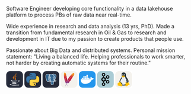 Software Engineer developing core functionality in a data lakehouse platform to process PBs of raw data near real-time.

Wide experience in research and data analysis (13&nbsp;yrs, PhD). Made a transition from fundamental research in Oil & Gas to research and development in IT due to my passion to create products that people use.

Passionate about Big Data and distributed systems. Personal mission statement: "Living a balanced life. Helping professionals to work smarter, not harder by creating automatic systems for their routine." 

<img src="https://github.com/geserdugarov/geserdugarov.github.io/blob/main/icons/java-dark.svg" width="45" alt="Java" title="Java"> <img src="https://github.com/geserdugarov/geserdugarov.github.io/blob/main/icons/python-dark.svg" width="45" alt="Python" title="Python"> <img src="https://github.com/geserdugarov/geserdugarov.github.io/blob/main/icons/postgres-dark.svg" width="45" alt="PostgreSQL" title="PostgreSQL"> <img src="https://github.com/geserdugarov/geserdugarov.github.io/blob/main/icons/maven-light.svg" width="45" alt="Maven" title="Maven"> <img src="https://github.com/geserdugarov/geserdugarov.github.io/blob/main/icons/docker.svg" width="45" alt="Docker" title="Docker"> <img src="https://github.com/geserdugarov/geserdugarov.github.io/blob/main/icons/apache-kafka.svg" width="45" alt="Apache Kafka" title="Apache Kafka"> <img src="https://github.com/geserdugarov/geserdugarov.github.io/blob/main/icons/linux-light.svg" width="45" alt="Linux" title="Linux">
